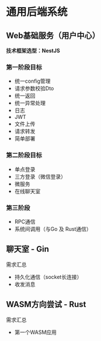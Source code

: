 # 通用后端系统


## Web基础服务（用户中心）

**技术框架选型：NestJS**

### 第一阶段目标
- 统一config管理
- 请求参数校验Dto
- 统一返回
- 统一异常处理
- 日志
- JWT
- 文件上传
- 请求转发
- 简单部署

### 第二阶段目标
- 单点登录
- 三方登录（微信登录）
- 微服务
- 在线聊天室

### 第三阶段
- RPC通信
- 系统间调用（与Go 及 Rust通信）


## 聊天室 - Gin
需求汇总
- 持久化通信（socket长连接）
- 收发消息


## WASM方向尝试 - Rust
需求汇总
- 第一个WASM应用








